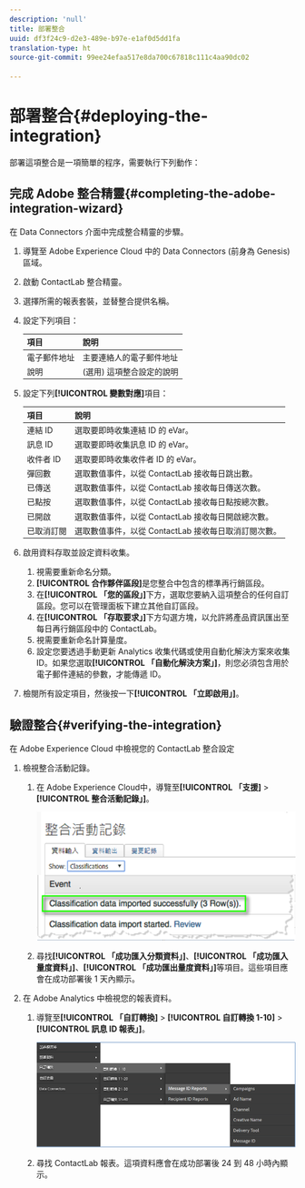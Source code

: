```yaml
---
description: 'null'
title: 部署整合
uuid: df3f24c9-d2e3-489e-b97e-e1af0d5dd1fa
translation-type: ht
source-git-commit: 99ee24efaa517e8da700c67818c111c4aa90dc02

---
```



# 部署整合{#deploying-the-integration}

部署這項整合是一項簡單的程序，需要執行下列動作：

## 完成 Adobe 整合精靈{#completing-the-adobe-integration-wizard}

在 Data Connectors 介面中完成整合精靈的步驟。

1. 導覽至 Adobe Experience Cloud 中的 Data Connectors (前身為 Genesis) 區域。
1. 啟動 ContactLab 整合精靈。
1. 選擇所需的報表套裝，並替整合提供名稱。
1. 設定下列項目：

   | 項目 | 說明 |
   |---|---|
   | 電子郵件地址 | 主要連絡人的電子郵件地址 |
   | 說明 | (選用) 這項整合設定的說明 |

1. 設定下列&#x200B;**[!UICONTROL 變數對應]**&#x200B;項目：

   | 項目 | 說明 |
   |---|---|
   | 連結 ID | 選取要即時收集連結 ID 的 eVar。 |
   | 訊息 ID | 選取要即時收集訊息 ID 的 eVar。 |
   | 收件者 ID | 選取要即時收集收件者 ID 的 eVar。 |
   | 彈回數 | 選取數值事件，以從 ContactLab 接收每日跳出數。 |
   | 已傳送 | 選取數值事件，以從 ContactLab 接收每日傳送次數。 |
   | 已點按 | 選取數值事件，以從 ContactLab 接收每日點按總次數。 |
   | 已開啟 | 選取數值事件，以從 ContactLab 接收每日開啟總次數。 |
   | 已取消訂閱 | 選取數值事件，以從 ContactLab 接收每日取消訂閱次數。 |

1. 啟用資料存取並設定資料收集。
   1. 視需要重新命名分類。
   1. **[!UICONTROL 合作夥伴區段]**&#x200B;是您整合中包含的標準再行銷區段。
   1. 在&#x200B;**[!UICONTROL 「您的區段」]**&#x200B;下方，選取您要納入這項整合的任何自訂區段。您可以在管理面板下建立其他自訂區段。
   1. 在&#x200B;**[!UICONTROL 「存取要求」]**&#x200B;下方勾選方塊，以允許將產品資訊匯出至每日再行銷區段中的 ContactLab。
   1. 視需要重新命名計算量度。
   1. 設定您要透過手動更新 Analytics 收集代碼或使用自動化解決方案來收集 ID。如果您選取&#x200B;**[!UICONTROL 「自動化解決方案」]**，則您必須包含用於電子郵件連結的參數，才能傳遞 ID。
1. 檢閱所有設定項目，然後按一下&#x200B;**[!UICONTROL 「立即啟用」]**。

## 驗證整合{#verifying-the-integration}

在 Adobe Experience Cloud 中檢視您的 ContactLab 整合設定

1. 檢視整合活動記錄。
   1. 在 Adobe Experience Cloud中，導覽至&#x200B;**[!UICONTROL 「支援]** > **[!UICONTROL 整合活動記錄」]**。

      ![](assets/integration_activity_log.png)

   1. 尋找&#x200B;**[!UICONTROL 「成功匯入分類資料」]**、**[!UICONTROL 「成功匯入量度資料」]**、**[!UICONTROL 「成功匯出量度資料」]**&#x200B;等項目。這些項目應會在成功部署後 1 天內顯示。
1. 在 Adobe Analytics 中檢視您的報表資料。
   1. 導覽至&#x200B;**[!UICONTROL 「自訂轉換]** > **[!UICONTROL 自訂轉換 1-10]** > **[!UICONTROL 訊息 ID 報表」]**。

      ![](assets/reporting.png)

   1. 尋找 ContactLab 報表。這項資料應會在成功部署後 24 到 48 小時內顯示。
